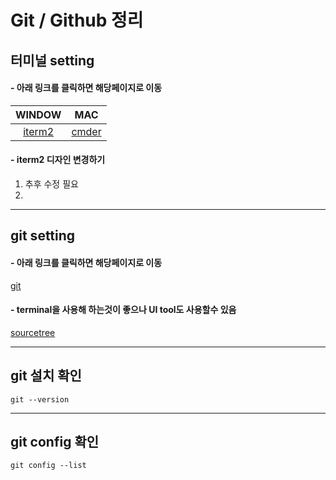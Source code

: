 # Git / Github 정리

## 터미널 setting

#### - 아래 링크를 클릭하면 해당페이지로 이동

|             WINDOW             |             MAC             |
| :----------------------------: | :-------------------------: |
| [iterm2 ](https://iterm2.com/) | [cmder](https://cmder.net/) |

#### - iterm2 디자인 변경하기

1. 추후 수정 필요
2.

---

## git setting

#### - 아래 링크를 클릭하면 해당페이지로 이동

[git](https://git-scm.com/)

#### - terminal을 사용해 하는것이 좋으나 UI tool도 사용할수 있음

[sourcetree](https://git-scm.com/)

---

## git 설치 확인

```
git --version
```

---

## git config 확인

```
git config --list
```
